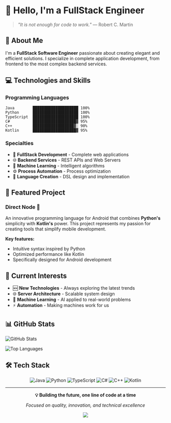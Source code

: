 # 👋 Hello, I'm a FullStack Engineer

> *"It is not enough for code to work."* — Robert C. Martin

## 🚀 About Me

I'm a **FullStack Software Engineer** passionate about creating elegant and efficient solutions. I specialize in complete application development, from frontend to the most complex backend services.

## 💻 Technologies and Skills

### Programming Languages
```
Java        ████████████████████ 100%
Python      ████████████████████ 100%
TypeScript  ████████████████████ 100%
C#          ███████████████████▓ 95%
C++         ██████████████████▓░ 90%
Kotlin      ███████████████████▓ 95%
```

### Specialties
- 🔧 **FullStack Development** - Complete web applications
- 🌐 **Backend Services** - REST APIs and Web Servers
- 🤖 **Machine Learning** - Intelligent algorithms
- ⚙️ **Process Automation** - Process optimization
- 🔨 **Language Creation** - DSL design and implementation

## 🎯 Featured Project

### Direct Node 📱
An innovative programming language for Android that combines **Python's** simplicity with **Kotlin's** power. This project represents my passion for creating tools that simplify mobile development.

**Key features:**
- Intuitive syntax inspired by Python
- Optimized performance like Kotlin
- Specifically designed for Android development

## 🔭 Current Interests

- 🆕 **New Technologies** - Always exploring the latest trends
- 🌐 **Server Architecture** - Scalable system design
- 🧠 **Machine Learning** - AI applied to real-world problems
- ⚡ **Automation** - Making machines work for us

## 📊 GitHub Stats

![GitHub Stats](https://github-readme-stats.vercel.app/api?username=luistecnologico&show_icons=true&theme=default&hide_border=true)

![Top Languages](https://github-readme-stats.vercel.app/api/top-langs/?username=Luistecnologico&layout=compact&theme=default&hide_border=true)

## 🛠️ Tech Stack

<div align="center">

![Java](https://img.shields.io/badge/-Java-007396?style=flat-square&logo=java&logoColor=white)
![Python](https://img.shields.io/badge/-Python-3776AB?style=flat-square&logo=python&logoColor=white)
![TypeScript](https://img.shields.io/badge/-TypeScript-3178C6?style=flat-square&logo=typescript&logoColor=white)
![C#](https://img.shields.io/badge/-C%23-239120?style=flat-square&logo=csharp&logoColor=white)
![C++](https://img.shields.io/badge/-C++-00599C?style=flat-square&logo=cplusplus&logoColor=white)
![Kotlin](https://img.shields.io/badge/-Kotlin-7F52FF?style=flat-square&logo=kotlin&logoColor=white)

</div>

---

<div align="center">

**💡 Building the future, one line of code at a time**

*Focused on quality, innovation, and technical excellence*

</div>
<p align="center"> <img src="https://capsule-render.vercel.app/api?type=wave&color=auto&height=100&section=footer"/> </p>

